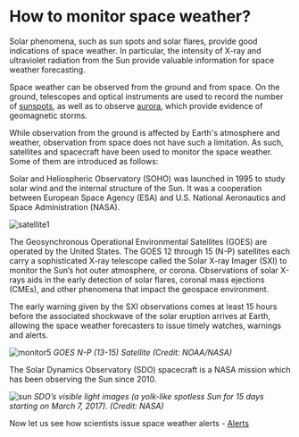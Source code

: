 # How to monitor space weather?

Solar phenomena, such as sun spots and solar flares, provide good indications of space weather. In particular, the intensity of X-ray and ultraviolet radiation from the Sun provide valuable information for space weather forecasting.

Space weather can be observed from the ground and from space. On the ground, telescopes and optical instruments are used to record the number of [sunspots](/#/en/phenomena/sunspots), as well as to observe [aurora](/#/en/phenomena/aurora), which provide evidence of geomagnetic storms.

While observation from the ground is affected by Earth's atmosphere and weather, observation from space does not have such a limitation. As such, satellites and spacecraft have been used to monitor the space weather. Some of them are introduced as follows:

Solar and Heliospheric Observatory (SOHO) was launched in 1995 to study solar wind and the internal structure of the Sun. It was a cooperation between European Space Agency (ESA) and U.S. National Aeronautics and Space Administration (NASA).

![satellite1](./static/SOHOopen.jpg)

The Geosynchronous Operational Environmental Satellites (GOES) are operated by the United States. The GOES 12 through 15 (N-P) satellites each carry a sophisticated X-ray telescope called the Solar X-ray Imager (SXI) to monitor the Sun’s hot outer atmosphere, or corona. Observations of solar X-rays aids in the early detection of solar flares, coronal mass ejections (CMEs), and other phenomena that impact the geospace environment.

The early warning given by the SXI observations comes at least 15 hours before the associated shockwave of the solar eruption arrives at Earth, allowing the space weather forecasters to issue timely watches, warnings and alerts.

![monitor5](./static/monitor5.png)
*GOES N-P (13-15) Satellite (Credit: NOAA/NASA)*

The Solar Dynamics Observatory (SDO) spacecraft is a NASA mission which has been observing the Sun since 2010.

![sun](./static/monitor6.png)
*SDO’s visible light images (a yolk-like spotless Sun for 15 days starting on March 7, 2017). (Credit: NASA)*

Now let us see how scientists issue space weather alerts - [Alerts](/#/en/alerts)

